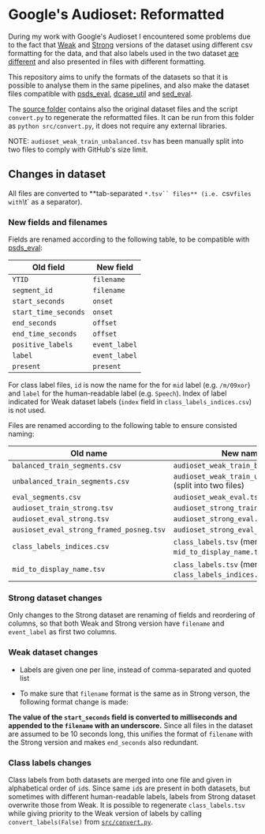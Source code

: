 # Google's Audioset: Reformatted

During my work with Google's Audioset I encountered some problems due to the
fact that [Weak](https://research.google.com/audioset/download.html) and
[Strong](https://research.google.com/audioset/download_strong.html) versions
of the dataset using different csv formatting for the data, and that also
labels used in the two dataset [are different](https://github.com/audioset/ontology/issues/9)
and also presented in files with different formatting.

This repository aims to unify the formats of the datasets so that it is possible
to analyse them in the same pipelines, and also make the dataset files compatible
with [psds_eval](https://github.com/audioanalytic/psds_eval), [dcase_util](https://github.com/DCASE-REPO/dcase_util)
and [sed_eval](https://github.com/TUT-ARG/sed_eval).

The [source folder](src) contains also the original dataset files and the script
`convert.py` to regenerate the reformatted files. It can be run from this folder
as ```python src/convert.py```, it does not require any external libraries.

NOTE: `audioset_weak_train_unbalanced.tsv` has been manually split into two
files to comply with GitHub's size limit. 

## Changes in dataset

All files are converted to **tab-separated `*.tsv`` files** (i.e. `csv` files with `\t`
as a separator). 

### New fields and filenames

Fields are renamed according to the following table, to be compatible with [psds_eval](https://github.com/audioanalytic/psds_eval):

|**Old field**|**New field**|
|-------------|-------------|
|`YTID`|`filename`|
|`segment_id`|`filename`|
|`start_seconds`|`onset`|
|`start_time_seconds`|`onset`|
|`end_seconds`|`offset`|
|`end_time_seconds`|`offset`|
|`positive_labels`|`event_label`|
|`label`|`event_label`|
|`present`|`present`|

For class label files, `id` is now the name for the for `mid` label (e.g. `/m/09xor`)
and `label` for the human-readable label (e.g. `Speech`). Index of label indicated
for Weak dataset labels (`index` field in `class_labels_indices.csv`) is not used.

Files are renamed according to the following table to ensure consisted naming:

|**Old name**|**New name**|
|------------|------------|
|`balanced_train_segments.csv`|`audioset_weak_train_balanced.tsv`|
|`unbalanced_train_segments.csv`|`audioset_weak_train_unbalanced.tsv` (split into two files)|
|`eval_segments.csv`|`audioset_weak_eval.tsv`|
|`audioset_train_strong.tsv`|`audioset_strong_train.tsv`|
|`audioset_eval_strong.tsv`|`audioset_strong_eval.tsv`|
|`ausioset_eval_strong_framed_posneg.tsv`|`audioset_strong_eval_posneg.tsv`|
|`class_labels_indices.csv`|`class_labels.tsv` (merged with `mid_to_display_name.tsv`)|
|`mid_to_display_name.tsv`|`class_labels.tsv` (merged with `class_labels_indices.csv`)|

### Strong dataset changes

Only changes to the Strong dataset are renaming of fields and reordering of columns,
so that both Weak and Strong version have `filename` and `event_label` as first 
two columns.

### Weak dataset changes

- Labels are given one per line, instead of comma-separated and quoted list

- To make sure that `filename` format is the same as in Strong verson, the following
format change is made:

**The value of the `start_seconds` field is converted to milliseconds and appended
to the `filename` with an underscore.** Since all files in the dataset are assumed to be
10 seconds long, this unifies the format of `filename` with the Strong version and
makes `end_seconds` also redundant.

### Class labels changes

Class labels from both datasets are merged into one file and given in alphabetical
order of `id`s. Since same `id`s are present in both datasets, but sometimes with
different human-readable labels, labels from Strong dataset overwrite those from Weak.
It is possible to regenerate `class_labels.tsv` while giving priority to the Weak
version of labels by calling `convert_labels(False)` from [`src/convert.py`](src/convert.py).
